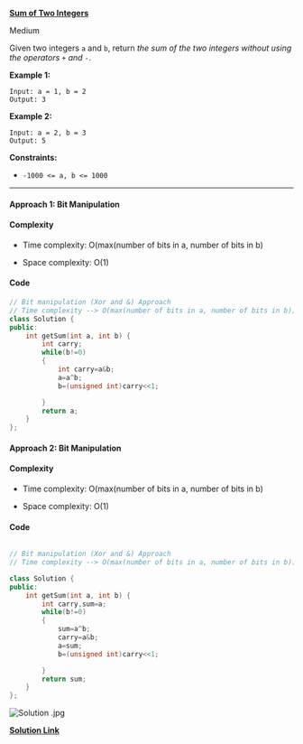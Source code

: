 
**[Sum of Two Integers](https://leetcode.com/problems/sum-of-two-integers/)**

Medium

Given two integers `a` and `b`, return _the sum of the two integers without using the operators_ `+` _and_ `-`.

**Example 1:**

```
Input: a = 1, b = 2
Output: 3
```

**Example 2:**

```
Input: a = 2, b = 3
Output: 5
```

**Constraints:**

-   `-1000 <= a, b <= 1000`

***

#### Approach 1: Bit Manipulation

#### Complexity

-   Time complexity: O(max(number of bits in a, number of bits in b)
    
-   Space complexity: O(1)
    

#### Code

```cpp
// Bit manipulation (Xor and &) Approach
// Time complexity --> O(max(number of bits in a, number of bits in b)) and space --> O(1)
class Solution {
public:
    int getSum(int a, int b) {
        int carry;
        while(b!=0)
        {
            int carry=a&b;
            a=a^b;
            b=(unsigned int)carry<<1;

        }
        return a;
    }
};
```


#### Approach 2: Bit Manipulation

#### Complexity

-   Time complexity: O(max(number of bits in a, number of bits in b)
    
-   Space complexity: O(1)
    

#### Code

```cpp

// Bit manipulation (Xor and &) Approach
// Time complexity --> O(max(number of bits in a, number of bits in b)) and space --> O(1)

class Solution {
public:
    int getSum(int a, int b) {
        int carry,sum=a;
        while(b!=0)
        {
            sum=a^b;
            carry=a&b;
            a=sum;
            b=(unsigned int)carry<<1;

        }
        return sum;
    }
};
```

![Solution .jpg](https://assets.leetcode.com/users/images/60a5bc34-ed4a-49e9-a57a-c0002dda385f_1673348624.3734577.jpeg)


**[Solution Link](https://leetcode.com/problems/sum-of-two-integers/solutions/3029931/two-ways-slightly-change-to-solve-a-problem-bit-manipulation/)**
